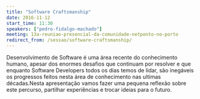 ```yaml
---
title: "Software Craftsmanship"
date: 2016-11-12
start_time: 11:30
speakers: ["pedro-fidalgo-machado"]
meeting: 13a-reuniao-presencial-da-comunidade-netponto-no-porto
redirect_from: /sessao/software-craftsmanship/
---
```


Desenvolvimento de Software é uma área recente do conhecimento humano, apesar dos enormes desafios que continuam por resolver e que enquanto Software Developers todos os dias temos de lidar, são inegáveis os progressos feitos nesta área de conhecimento nas ultimas décadas.Nesta apresentação vamos fazer uma pequena reflexão sobre este percurso, partilhar experiências e trocar ideias para o futuro.
